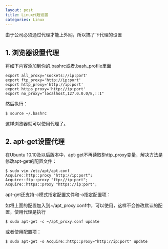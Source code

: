 ```yaml
---
layout: post
title: Linux代理设置
categories: Linux
---
```


<!--more-->

由于公司必须通过代理才能上外网，所以搞了下代理的设置

## 1. 浏览器设置代理

将如下内容添加到你的.bashrc或者.bash_profile里面

    export all_proxy='sockets://ip:port'
    export ftp_proxy='http://ip:port'
    export http_proxy='http://ip:port'
    export https_proxy='http://ip:port'
    export no_proxy="localhost,127.0.0.0/8,::1"

然后执行：

    $ source ~/.bashrc

这样浏览器就可以使用代理了。

## 2. apt-get设置代理

在Ubuntu 10.10及以后版本中，apt-get不再读取$http_proxy变量，解决方法是修改apt-get的配置文件：

    $ sudo vim /etc/apt/apt.conf
    Acquire::http::proxy "http://ip:port";
    Acquire::ftp::proxy "ftp://ip:port";
    Acquire::https::proxy "https://ip:port";

apt-get还支持-c模式指定配置文件和-o指定配置项：

如将上面的配置加入到~/apt_proxy.conf中，可以使用，这样不会修改默认的配置，使用代理是执行

    $ sudo apt-get -c ~/apt_proxy.conf update

或者使用配置项：

    $ sudo apt-get -o Acquire::http::proxy="http://ip:port" update

